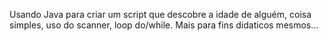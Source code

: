 Usando Java para criar um script que descobre a idade de alguém, coisa simples, uso do scanner, loop do/while.
Mais para fins didaticos mesmos...

